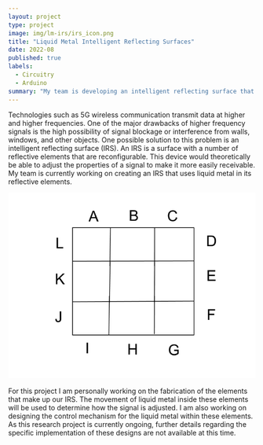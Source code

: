 ```yaml
---
layout: project
type: project
image: img/lm-irs/irs_icon.png
title: "Liquid Metal Intelligent Reflecting Surfaces"
date: 2022-08
published: true
labels:
  - Circuitry
  - Arduino
summary: "My team is developing an intelligent reflecting surface that uses liquid metal. I am working on this project for the class EE 496 as part of the Liquid-Metal Electronics Vertically Integrated Projects (VIP) team. "
---
```


Technologies such as 5G wireless communication transmit data at higher and higher frequencies. One of the major drawbacks of higher frequency signals is the high possibility of signal blockage or interference from walls, windows, and other objects. One possible solution to this problem is an intelligent reflecting surface (IRS). An IRS is a surface with a number of reflective elements that are reconfigurable. This device would theoretically be able to adjust the properties of a signal to make it more easily receivable. My team is currently working on creating an IRS that uses liquid metal in its reflective elements. 

<img class="img-fluid" src="../img/liquid-metal/lmGridTemplate.png">

For this project I am personally working on the fabrication of the elements that make up our IRS. The movement of liquid metal inside these elements will be used to determine how the signal is adjusted. I am also working on designing the control mechanism for the liquid metal within these elements. As this research project is currently ongoing, further details regarding the specific implementation of these designs are not available at this time. 
